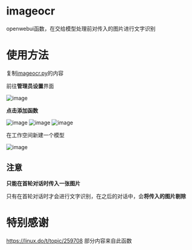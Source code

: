# imageocr
openwebui函数，在交给模型处理前对传入的图片进行文字识别

# 使用方法
复制[imageocr.py](https://github.com/xinhai-ai/imageocr/blob/main/imageocr.py)的内容

前往**管理员设置**界面

![image](https://github.com/user-attachments/assets/03a9a144-a6b2-4897-a834-8c2d966468cd)


**点击添加函数**

![image](https://github.com/user-attachments/assets/5d29dadb-73b3-4a93-a0f0-6fa91180bd86)
![image](https://github.com/user-attachments/assets/56da0012-0bad-4b11-a561-6541ffc2b0a6)
![image](https://github.com/user-attachments/assets/efa063d4-d22d-415c-9d22-9f5955892a2b)



在工作空间新建一个模型

![image](https://github.com/user-attachments/assets/f1f01135-a9a8-40dd-aa22-855782685af5)


## 注意

**只能在首轮对话时传入一张图片**

只有在首轮对话时才会进行文字识别，在之后的对话中，会**将传入的图片剔除**


# 特别感谢
https://linux.do/t/topic/259708 部分内容来自此函数
